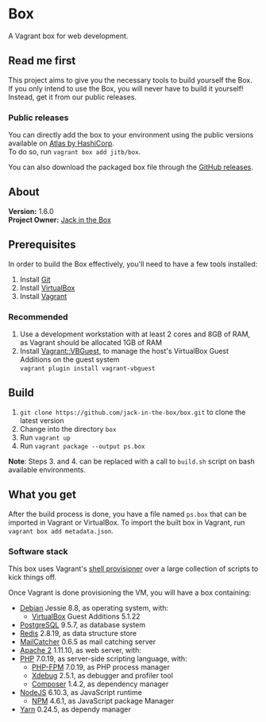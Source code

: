 # Box

A Vagrant box for web development.

## Read me first

This project aims to give you the necessary tools to build yourself the Box.  
If you only intend to use the Box, you will never have to build it yourself! Instead, get it from our public releases.

### Public releases

You can directly add the box to your environment using the public versions available on [Atlas by HashiCorp](https://atlas.hashicorp.com/jitb/boxes/box).  
To do so, run `vagrant box add jitb/box`.

You can also download the packaged box file through the [GitHub releases](https://github.com/jack-in-the-box/box/releases).

## About

**Version:** 1.6.0  
**Project Owner:** [Jack in the Box](https://github.com/jack-in-the-box)

## Prerequisites

In order to build the Box effectively, you'll need to have a few tools installed:

1. Install [Git](https://git-scm.com)
2. Install [VirtualBox](http://virtualbox.org)
3. Install [Vagrant](http://vagrantup.com)

### Recommended

1. Use a development workstation with at least 2 cores and 8GB of RAM, as Vagrant should be allocated 1GB of RAM
2. Install [Vagrant::VBGuest](https://github.com/dotless-de/vagrant-vbguest), to manage the host's VirtualBox Guest Additions on the guest system  
`vagrant plugin install vagrant-vbguest`

## Build ##

1. `git clone https://github.com/jack-in-the-box/box.git` to clone the latest version
2. Change into the directory `box`
3. Run `vagrant up`
4. Run `vagrant package --output ps.box`

**Note**: Steps 3. and 4. can be replaced with a call to `build.sh` script on bash available environments.

## What you get ##

After the build process is done, you have a file named `ps.box` that can be imported in Vagrant or VirtualBox.
To import the built box in Vagrant, run `vagrant box add metadata.json`.

### Software stack ###

This box uses Vagrant's [shell provisioner](https://docs.vagrantup.com/v2/provisioning/shell.html) over a large collection of scripts to kick things off.

Once Vagrant is done provisioning the VM, you will have a box containing:
* [Debian](https://www.debian.org/) Jessie 8.8, as operating system, with:
    * [VirtualBox](https://www.virtualbox.org/) Guest Additions 5.1.22
* [PostgreSQL](http://www.postgresql.org/) 9.5.7, as database system
* [Redis](http://redis.io/) 2.8.19, as data structure store
* [MailCatcher](https://mailcatcher.me/) 0.6.5 as mail catching server
* [Apache 2](https://httpd.apache.org/) 1.11.10, as web server, with:
* [PHP](http://php.net/) 7.0.19, as server-side scripting language, with:
    * [PHP-FPM](http://php-fpm.org/) 7.0.19, as PHP process manager
    * [Xdebug](http://xdebug.org/) 2.5.1, as debugger and profiler tool
    * [Composer](https://getcomposer.org/) 1.4.2, as dependency manager
* [NodeJS](https://nodejs.org/) 6.10.3, as JavaScript runtime
    * [NPM](https://www.npmjs.com/) 4.6.1, as JavaScript package Manager
* [Yarn](https://yarnpkg.com/) 0.24.5, as dependy manager
